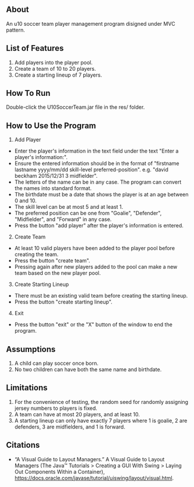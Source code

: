 ## About

An u10 soccer team player management program disigned under MVC pattern.

## List of Features

1. Add players into the player pool.
2. Create a team of 10 to 20 players.
3. Create a starting lineup of 7 players.

## How To Run

Double-click the U10SoccerTeam.jar file in the res/ folder. 

## How to Use the Program

1. Add Player
- Enter the player's information in the text field under the text "Enter a player's information:".
- Ensure the entered information should be in the format of "firstname lastname yyyy/mm/dd skill-level preferred-position". e.g. "david beckham 2015/12/31 3 midfielder".
- The letters of the name can be in any case. The program can convert the names into standard format.
- The birthdate must be a date that shows the player is at an age between 0 and 10.
- The skill level can be at most 5 and at least 1.
- The preferred position can be one from "Goalie", "Defender", "Midfielder", and "Forward" in any case.
- Press the button "add player" after the player's information is entered.
2. Create Team
- At least 10 valid players have been added to the player pool before creating the team.
- Press the button "create team".
- Pressing again after new players added to the pool can make a new team based on the new player pool.
3. Create Starting Lineup
- There must be an existing valid team before creating the starting lineup.
- Press the button "create starting lineup".
4. Exit
- Press the button "exit" or the "X" button of the window to end the program.

## Assumptions

1. A child can play soccer once born.
2. No two children can have both the same name and birthdate.

## Limitations

1. For the convenience of testing, the random seed for randomly assigning jersey numbers to players is fixed.
2. A team can have at most 20 players, and at least 10.
3. A starting lineup can only have exactly 7 players where 1 is goalie, 2 are defenders, 3 are midfielders, and 1 is forward.

## Citations
- “A Visual Guide to Layout Managers.” A Visual Guide to Layout Managers (The Java™ Tutorials &gt; Creating a GUI With Swing &gt; Laying Out Components Within a Container), https://docs.oracle.com/javase/tutorial/uiswing/layout/visual.html.